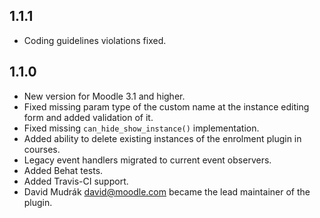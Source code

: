 ## 1.1.1 ##

* Coding guidelines violations fixed.

## 1.1.0 ##

* New version for Moodle 3.1 and higher.
* Fixed missing param type of the custom name at the instance editing form and
  added validation of it.
* Fixed missing `can_hide_show_instance()` implementation.
* Added ability to delete existing instances of the enrolment plugin in
  courses.
* Legacy event handlers migrated to current event observers.
* Added Behat tests.
* Added Travis-CI support.
* David Mudrák <david@moodle.com> became the lead maintainer of the plugin.
